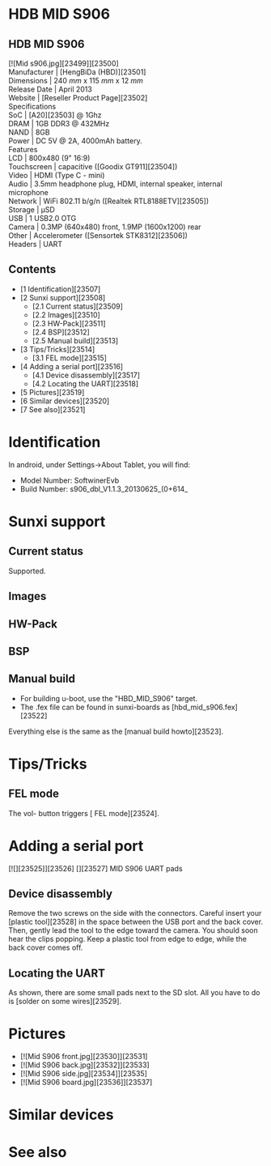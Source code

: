 # HDB MID S906
HDB MID S906  
---  
[![Mid s906.jpg][23499]][23500]  
Manufacturer |  [HengBiDa (HBD)][23501]  
Dimensions |  240 _mm_ x 115 _mm_ x 12 _mm_  
Release Date |  April 2013   
Website |  [Reseller Product Page][23502]  
Specifications   
SoC |  [A20][23503] @ 1Ghz   
DRAM |  1GB DDR3 @ 432MHz   
NAND |  8GB   
Power |  DC 5V @ 2A, 4000mAh battery.   
Features   
LCD |  800x480 (9" 16:9)   
Touchscreen |  capacitive ([Goodix GT911][23504])   
Video |  HDMI (Type C - mini)   
Audio |  3.5mm headphone plug, HDMI, internal speaker, internal microphone   
Network |  WiFi 802.11 b/g/n ([Realtek RTL8188ETV][23505])   
Storage |  µSD   
USB |  1 USB2.0 OTG   
Camera |  0.3MP (640x480) front, 1.9MP (1600x1200) rear   
Other |  Accelerometer ([Sensortek STK8312][23506])   
Headers |  UART   
## Contents
  * [1 Identification][23507]
  * [2 Sunxi support][23508]
    * [2.1 Current status][23509]
    * [2.2 Images][23510]
    * [2.3 HW-Pack][23511]
    * [2.4 BSP][23512]
    * [2.5 Manual build][23513]
  * [3 Tips/Tricks][23514]
    * [3.1 FEL mode][23515]
  * [4 Adding a serial port][23516]
    * [4.1 Device disassembly][23517]
    * [4.2 Locating the UART][23518]
  * [5 Pictures][23519]
  * [6 Similar devices][23520]
  * [7 See also][23521]

# Identification
In android, under Settings->About Tablet, you will find: 
  * Model Number: SoftwinerEvb
  * Build Number: s906_dbl_V1.1.3_20130625_(0+614_

# Sunxi support
## Current status
Supported. 
## Images
## HW-Pack
## BSP
## Manual build
  * For building u-boot, use the "HBD_MID_S906" target.
  * The .fex file can be found in sunxi-boards as [hbd_mid_s906.fex][23522]

Everything else is the same as the [manual build howto][23523]. 
# Tips/Tricks
## FEL mode
The vol- button triggers [ FEL mode][23524]. 
# Adding a serial port
[![][23525]][23526]
[][23527]
MID S906 UART pads
## Device disassembly
Remove the two screws on the side with the connectors. 
Careful insert your [plastic tool][23528] in the space between the USB port and the back cover. Then, gently lead the tool to the edge toward the camera. You should soon hear the clips popping. Keep a plastic tool from edge to edge, while the back cover comes off. 
## Locating the UART
As shown, there are some small pads next to the SD slot. All you have to do is [solder on some wires][23529]. 
# Pictures
  * [![Mid S906 front.jpg][23530]][23531]
  * [![Mid S906 back.jpg][23532]][23533]
  * [![Mid S906 side.jpg][23534]][23535]
  * [![Mid S906 board.jpg][23536]][23537]

# Similar devices
# See also
